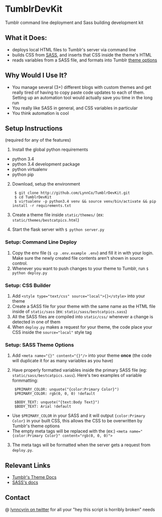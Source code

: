 # TumblrDevKit

Tumblr command line deployment and Sass building development kit

## What it Does:

* deploys local HTML files to Tumblr's server via command line
* builds CSS from [SASS](http://sass-lang.com/), and inserts that CSS inside the theme's HTML
* reads variables from a SASS file, and formats into Tumblr [theme options](https://www.tumblr.com/docs/en/custom_themes#theme-options)

## Why Would I Use It?

* You manage several (3+) different blogs with custom themes and get really tired of having to copy paste code updates to each of them. Setting up an automation tool would actually save you time in the long run
* You really like SASS in general, and CSS variables in particular
* You think automation is cool

## Setup Instructions

(required for any of the features)

1. Install the global python requirements
  * python 3.4
  * python 3.4 development package
  * python virtualenv
  * python pip

2. Download, setup the environment

        $ git clone http://github.com/LynnCo/TumblrDevKit.git
        $ cd TumblrDevKit
        $ virtualenv -p python3.4 venv && source venv/bin/activate && pip install -r requirements.txt

3. Create a theme file inside `static/themes/` (ex: `static/themes/bestcatpics.html`)
4. Start the flask server with `$ python server.py`

### Setup: Command Line Deploy

1. Copy the env file (`$ cp .env.example .env`) and fill it in with your login. Make sure the newly created file contents aren't shown in source control.
2. Whenever you want to push changes to your theme to Tumblr, run `$ python deploy.py`

### Setup: CSS Builder

1. Add `<style type="text/css" source="local">{}</style>` into your theme
2. Create a SASS file for your theme with the same name as the HTML file inside of `static/sass` (ex: `static/sass/bestcatpics.sass`)
3. All the SASS files are compiled into `static/css/` whenever a change is detected in one of them
4. When `deploy.py` makes a request for your theme, the code place your CSS inside the `source="local"` style tag

### Setup: SASS Theme Options

1. Add `<meta name="{}" content="{}"/>` into your theme **once** (the code will duplicate it for as many variables as you have)
2. Have properly formatted variables inside the primary SASS file (eg: `static/sass/bestcatpics.sass`). Here's two examples of variable formmatting:
 
        $PRIMARY_COLOR: unquote("{color:Primary Color}")
        $PRIMARY_COLOR: rgb(0, 0, 0) !default

        $BODY_TEXT: unquote("{text:Body Text}")
        $BODY_TEXT: Arial !default

  * Use `$PRIMARY_COLOR` in your SASS and it will output `{color:Primary Color}` in your built CSS, this allows the CSS to be overwritten by Tumblr's theme options
  * The empty meta tags will be replaced with the (ex:) `<meta name="{color:Primary Color}" content="rgb(0, 0, 0)">`
3. The meta tags will be formatted when the server gets a request from `deploy.py`. 

## Relevant Links

* [Tumblr's Theme Docs](www.tumblr.com/docs/en/custom_themes)
* [SASS's docs](http://sass-lang.com/documentation/file.SASS_REFERENCE.html)

## Contact

@ [lynncyrin on twitter](twitter.com/lynncyrin) for all your "hey this script is horribly broken" needs
